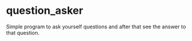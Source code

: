 # question_asker
Simple program to ask yourself questions and after that see the answer to that question.
